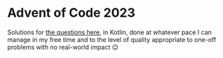 # Advent of Code 2023

Solutions for [the questions here](https://adventofcode.com/2023), in Kotlin, done at whatever pace I can manage in my free time and to the level of quality appropriate to one-off problems with no real-world impact 😉
